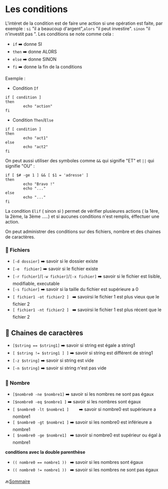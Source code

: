 # Les conditions
L'intéret de la condition est de faire une action si une opération est faite, par exemple : `si` "il a beaucoup d'argent",`alors` "il peut investire". `sinon` "il n'investit pas ".
Les conditions se note comme cela :

- `if`   :arrow_right: donne SI
- `then` :arrow_right: donne ALORS
- `else` :arrow_right: donne SINON
- `fi`   :arrow_right: donne la fin de la conditions
 
Exemple : 
* Condition `If`
```
if [ condition ]
then
        echo "action"
fi
```
* Condition `Then`/`Else`
```
if [ condition ]
then
        echo "act1"
else
        echo "act2"
fi
```
On peut aussi utiliser des symboles comme `&&` qui signifie "ET" et `||` qui signifie "OU" :
```
if [ $# -ge 1 ] && [ $1 = 'adresse' ]
then
        echo "Bravo !"
        echo "..."
else
        echo "..."
fi
```

La condition `Elif` ( sinon si ) permet de vérifier plusieures actions ( la 1ère, la 2ème, la 3ème .....) et si aucunes conditions n'est remplis, éffectuer une action.

On peut administrer des conditions sur des fichiers, nombre et des chaines de caractères.

###  :small_red_triangle: Fichiers

* `[-d dossier]` :arrow_right: savoir si le dossier existe
* `[-e  fichier]` :arrow_right: savoir si le fichier existe 
* `[-r fichier]`/`[-w fichier]`/`[-x fichier]` :arrow_right: savoir si le fichier est lisible, modifiable, executable
* `[-s fichier]` :arrow_right: savoir si la taille du fichier est supérieure a 0
* `[ fichier1 -ot fichier2 ] ` :arrow_right: savoirsi le fichier 1 est plus vieux que le fichier 2
* `[ fichier1 -nt fichier2 ] ` :arrow_right: savoirsi le fichier 1 est plus récent que le fichier 2

##  :small_red_triangle: Chaines de caractères

* `[$string == $string1]` :arrow_right: savoir si string est égale a string1
* `[ $string != $string1 ] ]` :arrow_right: savoir si string est différent de string1
* `[-z $string]` :arrow_right: savoir si string est vide
* `[-n $string]` :arrow_right: savoir si string n'est pas vide


###  :small_red_triangle: Nombre

* `[$nombre0 -ne $nombre1]` :arrow_right: savoir si les nombres ne sont pas égaux
* `[$nombre0 -eq $nombre1 ]` :arrow_right: savoir si les nombres sont égaux
* `[ $nombre0 -lt $nombre1 ]	` :arrow_right: savoir si nombre0 est supérieure a nombre1
* `[ $nombre0 -gt $nombre1 ]` :arrow_right: savoir si les nombre0 est inférieure a nombre1
* `[ $nombre0 -ge $nombre1] ` :arrow_right: savoir si nombre0 est supérieur ou égal à nombre1

**conditions avec la double parenthèse**

* `(( nombre0 == nombre1 ))	` :arrow_right: savoir si les nombres sont égaux
* `(( nombre0 != nombre1 ))	` :arrow_right: savoir si les nombres ne sont pas égaux


 :back:[Sommaire](https://github.com/nathymellal/SHELL/blob/main/README.md)








